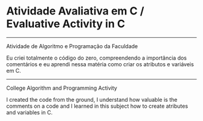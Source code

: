 # Atividade Avaliativa em C / Evaluative Activity in C

---

Atividade de Algoritmo e Programação da Faculdade

Eu criei totalmente o código do zero, compreendendo a importância dos comentários
e eu aprendi nessa matéria como criar os atributos e variáveis em C.

---

College Algorithm and Programming Activity

I created the code from the ground, I understand how valuable is the comments on a code
and I learned in this subject how to create atributes and variables in C.
